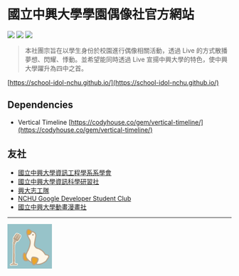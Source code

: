 # 國立中興大學學園偶像社官方網站

![](https://img.shields.io/github/license/school-idol-nchu/school-idol-nchu.github.io?style=flat-square) ![](https://img.shields.io/github/last-commit/school-idol-nchu/school-idol-nchu.github.io?color=yellow&style=flat-square) ![](https://img.shields.io/github/languages/top/school-idol-nchu/school-idol-nchu.github.io?style=flat-square) 

> 本社團宗旨在以學生身份於校園進行偶像相關活動，透過 Live 的方式散播夢想、閃耀、悸動。並希望能同時透過 Live 宣揚中興大學的特色，使中興大學躍升為四中之首。

[https://school-idol-nchu.github.io/](https://school-idol-nchu.github.io/)

## Dependencies

+ Vertical Timeline [https://codyhouse.co/gem/vertical-timeline/](https://codyhouse.co/gem/vertical-timeline/)

## 友社

+ [國立中興大學資訊工程學系系學會](https://www.facebook.com/NCHU.CSESA)
+ [國立中興大學資訊科學研習社](https://www.facebook.com/it.nchu)
+ [興大志工隊](https://www.facebook.com/NCHUVolunteerTeam)
+ [NCHU Google Developer Student Club](https://www.facebook.com/GDSCNCHU)
+ [國立中興大學動畫漫畫社](https://www.facebook.com/GuoLiZhongXingDaXueDongHuaManHuaShe)

---

<img src="./img/logo.png" style="width:100px">
